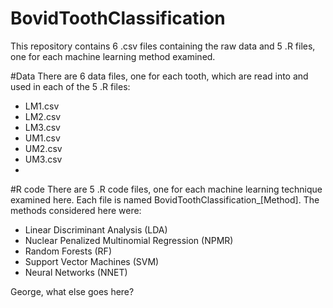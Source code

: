 # BovidToothClassification

This repository contains 6 .csv files containing the raw data and 5 .R files, one for each machine learning method examined.

#Data
There are 6 data files, one for each tooth, which are read into and used in each of the 5 .R files: 

 - LM1.csv
 -  LM2.csv
 -  LM3.csv
 - UM1.csv
 -  UM2.csv
 - UM3.csv
 - 
 #R code
There are 5 .R code files, one for each machine learning technique examined here.  Each file is named BovidToothClassification_[Method].  The methods considered here were: 

- Linear Discriminant Analysis (LDA)
- Nuclear Penalized Multinomial Regression (NPMR)
- Random Forests (RF)
- Support Vector Machines (SVM)
- Neural Networks (NNET)


George, what else goes here? 
